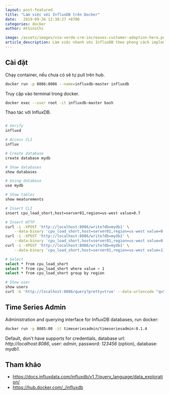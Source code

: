 ```yaml
---
layout: post-featured
title: "Làm việc với InfluxDB trên Docker"
date:   2019-09-26 12:38:27 +0700 
categories: docker
author: mtSiniChi

image: /assets/images/via-verde-crm-increases-customer-adoption-hero.png
article_description: Làm việc nhanh với InfluxDB theo phong cách implement.
---
```


## Cài đặt

Chạy container, nếu chưa có sẽ tự pull trên hub.

```bash
docker run -p 8086:8086 --name=influxdb-master influxdb
```

Truy cập vào terminal trong docker.

```bash
docker exec --user root -it influxdb-master bash
```

Thao tác với InfluxDB.

```bash

# Verify
influxd

# Access CLI
influx

# Create database
create database mydb

# Show databases
show databases

# Using database
use mydb

# Show tables
show meaturements

# Insert CLI
insert cpu_load_short,host=server01,region=us-west value=0.7

# Insert HTTP
curl -i -XPOST 'http://localhost:8086/write?db=mydb1' \
    --data-binary 'cpu_load_short,host=server01,region=us-west value=0.64 1434055562000000001'
curl -i -XPOST 'http://localhost:8086/write?db=mydb1' \
    --data-binary 'cpu_load_short,host=server01,region=us-west value=0.46 1434055562000000002'
curl -i -XPOST 'http://localhost:8086/write?db=mydb1' \
    --data-binary 'cpu_load_short,host=server01,region=us-west value=11i'

# Select
select * from cpu_load_short
select * from cpu_load_short where value > 1
select * from cpu_load_short group by region

# Show user
show users
curl -G 'http://localhost:8086/query?pretty=true' --data-urlencode "q=SHOW USERS"
```

## Time Series Admin

Administration and querying interface for InfluxDB databases, run docker:

```bash
docker run -p 8085:80 -it timeseriesadmin/timeseriesadmin:0.1.4
```

Default, don't have supports for credentials, database url: *http://localhost:8086*, user: *admin*, password: *123456* (option), database: *mydb1*.

## Tham khảo

- https://docs.influxdata.com/influxdb/v1.7/query_language/data_exploration/
- https://hub.docker.com/_/influxdb
